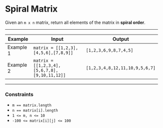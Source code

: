 # Spiral Matrix

Given an `m x n` matrix, return all elements of the matrix in **spiral order**.

---

| Example   | Input                                         | Output                         |
| --------- | --------------------------------------------- | ------------------------------ |
| Example 1 | `matrix = [[1,2,3],[4,5,6],[7,8,9]]`          | `[1,2,3,6,9,8,7,4,5]`          |
| Example 2 | `matrix = [[1,2,3,4],[5,6,7,8],[9,10,11,12]]` | `[1,2,3,4,8,12,11,10,9,5,6,7]` |

---

### Constraints

- `m == matrix.length`
- `n == matrix[i].length`
- `1 <= m, n <= 10`
- `-100 <= matrix[i][j] <= 100`
